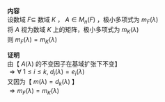**内容**  
设数域 $F\subseteq$ 数域 $K$ ， $A\in M_n(F)$ ，极小多项式为 $m_F(\lambda)$  
将 $A$ 视为数域 $K$ 上的矩阵，极小多项式为 $m_K(\lambda)$  
则 $m_F(\lambda)=m_K(\lambda)$  
  
**证明**  
由【 $A(\lambda)$ 的不变因子在基域扩张下不变】  
 $\Rightarrow\forall\ 1\le i\le k,\ d_i(\lambda)=e_i(\lambda)$  
又因为【 $m(\lambda)=d_k(\lambda)$ 】  
 $\Rightarrow m_F(\lambda)=m_K(\lambda)$  
